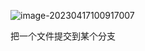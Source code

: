 ![image-20230417100917007](C:\Users\lenovo\AppData\Roaming\Typora\typora-user-images\image-20230417100917007.png)

把一个文件提交到某个分支